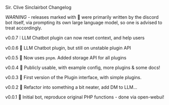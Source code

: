 Sir. Clive Sinclairbot Changelog

*WARNING* - releases marked with 🧠 were primarily written by the discord bot itself, via prompting its own large language model, so one is advised to treat accordingly.

v0.0.7 ❕ LLM Chatbot plugin can now reset context, and help users

v0.0.6 🤖 LLM Chatbot plugin, but still on unstable plugin API

v0.0.5 🧱 Now uses `pnpm`. Added storage API for all plugins

v0.0.4 🤯 Publicly usable, with example config, more plugins & some docs!

v0.0.3 🧠 First version of the Plugin interface, with simple plugins.

v0.0.2 🤖 Refactor into something a bit neater, add DM to LLM...

v0.0.1 🧠 Initial bot, reproduce original PHP functions - done via open-webui!
